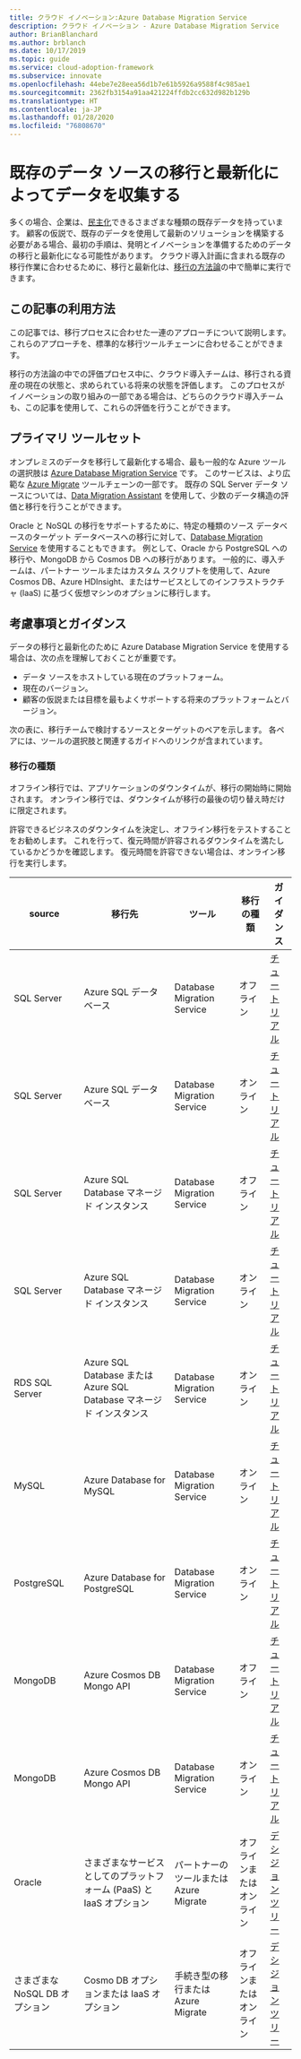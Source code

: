 ```yaml
---
title: クラウド イノベーション:Azure Database Migration Service
description: クラウド イノベーション - Azure Database Migration Service
author: BrianBlanchard
ms.author: brblanch
ms.date: 10/17/2019
ms.topic: guide
ms.service: cloud-adoption-framework
ms.subservice: innovate
ms.openlocfilehash: 44ebe7e28eea56d1b7e61b5926a9588f4c985ae1
ms.sourcegitcommit: 2362fb3154a91aa421224ffdb2cc632d982b129b
ms.translationtype: HT
ms.contentlocale: ja-JP
ms.lasthandoff: 01/28/2020
ms.locfileid: "76808670"
---
```

# <a name="collect-data-through-the-migration-and-modernization-of-existing-data-sources"></a>既存のデータ ソースの移行と最新化によってデータを収集する

多くの場合、企業は、[民主化](../considerations/data.md)できるさまざまな種類の既存データを持っています。 顧客の仮説で、既存のデータを使用して最新のソリューションを構築する必要がある場合、最初の手順は、発明とイノベーションを準備するためのデータの移行と最新化になる可能性があります。 クラウド導入計画に含まれる既存の移行作業に合わせるために、移行と最新化は、[移行の方法論](../../migrate/index.md)の中で簡単に実行できます。

## <a name="use-of-this-article"></a>この記事の利用方法

この記事では、移行プロセスに合わせた一連のアプローチについて説明します。 これらのアプローチを、標準的な移行ツールチェーンに合わせることができます。

移行の方法論の中での評価プロセス中に、クラウド導入チームは、移行される資産の現在の状態と、求められている将来の状態を評価します。 このプロセスがイノベーションの取り組みの一部である場合は、どちらのクラウド導入チームも、この記事を使用して、これらの評価を行うことができます。

## <a name="primary-toolset"></a>プライマリ ツールセット

オンプレミスのデータを移行して最新化する場合、最も一般的な Azure ツールの選択肢は [Azure Database Migration Service](https://docs.microsoft.com/azure/dms) です。 このサービスは、より広範な [Azure Migrate](https://docs.microsoft.com/azure/migrate/migrate-services-overview) ツールチェーンの一部です。 既存の SQL Server データ ソースについては、[Data Migration Assistant](https://docs.microsoft.com/sql/dma/dma-overview) を使用して、少数のデータ構造の評価と移行を行うことができます。

Oracle と NoSQL の移行をサポートするために、特定の種類のソース データベースのターゲット データベースへの移行に対して、[Database Migration Service](https://docs.microsoft.com/azure/dms) を使用することもできます。 例として、Oracle から PostgreSQL への 移行や、MongoDB から Cosmos DB への移行があります。 一般的に、導入チームは、パートナー ツールまたはカスタム スクリプトを使用して、Azure Cosmos DB、Azure HDInsight、またはサービスとしてのインフラストラクチャ (IaaS) に基づく仮想マシンのオプションに移行します。

## <a name="considerations-and-guidance"></a>考慮事項とガイダンス

データの移行と最新化のために Azure Database Migration Service を使用する場合は、次の点を理解しておくことが重要です。

- データ ソースをホストしている現在のプラットフォーム。
- 現在のバージョン。
- 顧客の仮説または目標を最もよくサポートする将来のプラットフォームとバージョン。

次の表に、移行チームで検討するソースとターゲットのペアを示します。 各ペアには、ツールの選択肢と関連するガイドへのリンクが含まれています。

### <a name="migration-type"></a>移行の種類

オフライン移行では、アプリケーションのダウンタイムが、移行の開始時に開始されます。 オンライン移行では、ダウンタイムが移行の最後の切り替え時だけに限定されます。

許容できるビジネスのダウンタイムを決定し、オフライン移行をテストすることをお勧めします。 これを行って、復元時間が許容されるダウンタイムを満たしているかどうかを確認します。 復元時間を許容できない場合は、オンライン移行を実行します。

|source  |移行先  |ツール  |移行の種類  |ガイダンス  |
|---------|---------|---------|---------|---------|
|SQL Server|Azure SQL データベース|Database Migration Service|オフライン|[チュートリアル](https://docs.microsoft.com/azure/dms/tutorial-sql-server-to-azure-sql)|
|SQL Server|Azure SQL データベース|Database Migration Service|オンライン|[チュートリアル](https://docs.microsoft.com/azure/dms/tutorial-sql-server-azure-sql-online)|
|SQL Server|Azure SQL Database マネージド インスタンス|Database Migration Service|オフライン|[チュートリアル](https://docs.microsoft.com/azure/dms/tutorial-sql-server-to-managed-instance)|
|SQL Server|Azure SQL Database マネージド インスタンス|Database Migration Service|オンライン|[チュートリアル](https://docs.microsoft.com/azure/dms/tutorial-sql-server-managed-instance-online)|
|RDS SQL Server|Azure SQL Database または Azure SQL Database マネージド インスタンス|Database Migration Service|オンライン|[チュートリアル](https://docs.microsoft.com/azure/dms/tutorial-rds-sql-server-azure-sql-and-managed-instance-online)|
|MySQL|Azure Database for MySQL|Database Migration Service|オンライン|[チュートリアル](https://docs.microsoft.com/azure/dms/tutorial-mysql-azure-mysql-online)|
|PostgreSQL|Azure Database for PostgreSQL|Database Migration Service|オンライン|[チュートリアル](https://docs.microsoft.com/azure/dms/tutorial-postgresql-azure-postgresql-online)|
|MongoDB|Azure Cosmos DB Mongo API|Database Migration Service|オフライン|[チュートリアル](https://docs.microsoft.com/azure/dms/tutorial-mongodb-cosmos-db)|
|MongoDB|Azure Cosmos DB Mongo API|Database Migration Service|オンライン|[チュートリアル](https://docs.microsoft.com/azure/dms/tutorial-mongodb-cosmos-db-online)|
|Oracle|さまざまなサービスとしてのプラットフォーム (PaaS) と IaaS オプション|パートナーのツールまたは Azure Migrate|オフラインまたはオンライン|[デシジョン ツリー](../../migrate/expanded-scope/data-oracle-migration.md)|
|さまざまな NoSQL DB オプション|Cosmo DB オプションまたは IaaS オプション|手続き型の移行または Azure Migrate|オフラインまたはオンライン|[デシジョン ツリー](../../migrate/expanded-scope/data-no-sql-migration.md)|
